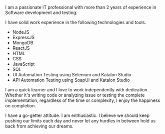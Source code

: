I am a passionate IT professional with more than 2 years of experience in Software development and testing.

I have solid work experience in the following technologies and tools.

- NodeJS
- ExpressJS
- MongoDB
- ReactJS
- HTML
- CSS
- JavaScript
- SQL
- UI Automation Testing using Selenium and Katalon Studio
- API Automation Testing using SoapUI and Katalon Studio

I am a quick learner and I love to work independently with dedication. Whether it's writing code or analyzing issue or testing the complete implementation, regardless of the time or complexity, I enjoy the happiness on completion.

I have a go-getter attitude. I am enthusiastic. I believe we should keep pushing our limits each day and never let any hurdles in between hold us back from achieving our dreams.
